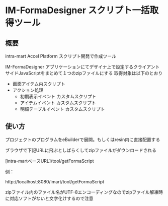 # IM-FormaDesigner スクリプト一括取得ツール

## 概要
intra-mart Accel Platform スクリプト開発で作成ツール

IM-FormaDesigner アプリケーションにてデザイナ上で設定するクライアントサイドJavaScriptをまとめて１つのzipファイルにする
取得対象は以下のとおり

- 画面アイテム内スクリプト
- アクション処理
  - 初期表示イベント カスタムスクリプト
  - アイテムイベント カスタムスクリプト
  - 明細テーブルイベント カスタムスクリプト

## 使い方
プロジェクトのプログラムをeBuilderで展開。もしくはresin内に直接配置する

ブラウザで下記URLに飛ぶとしばらくしてzipファイルがダウンロードされる

[intra-martベースURL]/tool/getFormaScript

例：

http://localhost:8080/imart/tool/getFormaScript

zipファイル内のファイル名がUTF-8エンコーディングなのでzipファイル解凍時に対応ソフトがないと文字化けするので注意
